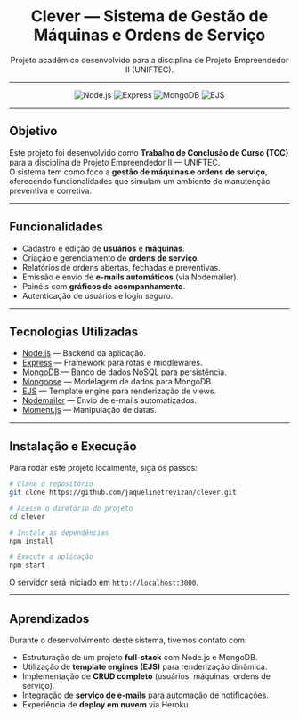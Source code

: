 <h1 align="center"> Clever — Sistema de Gestão de Máquinas e Ordens de Serviço</h1>
<p align="center">Projeto acadêmico desenvolvido para a disciplina de Projeto Empreendedor II (UNIFTEC).</p>

---

<p align="center">
  <img src="https://img.shields.io/badge/Node.js-14.17.6-green?logo=node.js" alt="Node.js">
  <img src="https://img.shields.io/badge/Express-4.18-blue?logo=express" alt="Express">
  <img src="https://img.shields.io/badge/MongoDB-6.3-green?logo=mongodb" alt="MongoDB">
  <img src="https://img.shields.io/badge/EJS-3.1-orange" alt="EJS">
</p>

---

## Objetivo

Este projeto foi desenvolvido como **Trabalho de Conclusão de Curso (TCC)** para a disciplina de Projeto Empreendedor II — UNIFTEC.  
O sistema tem como foco a **gestão de máquinas e ordens de serviço**, oferecendo funcionalidades que simulam um ambiente de manutenção preventiva e corretiva.

---

## Funcionalidades

- Cadastro e edição de **usuários** e **máquinas**.  
- Criação e gerenciamento de **ordens de serviço**.  
- Relatórios de ordens abertas, fechadas e preventivas.  
- Emissão e envio de **e-mails automáticos** (via Nodemailer).  
- Painéis com **gráficos de acompanhamento**.  
- Autenticação de usuários e login seguro.  

---

## Tecnologias Utilizadas

- [Node.js](https://nodejs.org/) — Backend da aplicação.  
- [Express](https://expressjs.com/) — Framework para rotas e middlewares.  
- [MongoDB](https://www.mongodb.com/) — Banco de dados NoSQL para persistência.  
- [Mongoose](https://mongoosejs.com/) — Modelagem de dados para MongoDB.  
- [EJS](https://ejs.co/) — Template engine para renderização de views.  
- [Nodemailer](https://nodemailer.com/about/) — Envio de e-mails automatizados.  
- [Moment.js](https://momentjs.com/) — Manipulação de datas.  

---

## Instalação e Execução

Para rodar este projeto localmente, siga os passos:

```bash
# Clone o repositório
git clone https://github.com/jaquelinetrevizan/clever.git

# Acesse o diretório do projeto
cd clever

# Instale as dependências
npm install

# Execute a aplicação
npm start
````

O servidor será iniciado em `http://localhost:3000`.

---

## Aprendizados

Durante o desenvolvimento deste sistema, tivemos contato com:

* Estruturação de um projeto **full-stack** com Node.js e MongoDB.
* Utilização de **template engines (EJS)** para renderização dinâmica.
* Implementação de **CRUD completo** (usuários, máquinas, ordens de serviço).
* Integração de **serviço de e-mails** para automação de notificações.
* Experiência de **deploy em nuvem** via Heroku.

